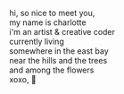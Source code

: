 hi, so nice to meet you,
<br />
my name is charlotte
<br />
i'm an artist & creative coder
<br />
currently living
<br />
somewhere in the east bay
<br />
near the hills and the trees
<br />
and among the flowers
<br />
xoxo, 🧡

